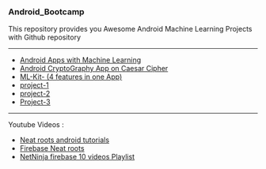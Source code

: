 ### Android_Bootcamp
This repository provides you Awesome Android Machine Learning Projects with Github repository

----
* [Android Apps with Machine Learning](https://github.com/fritzlabs/Awesome-Mobile-Machine-Learning)
* [Android CryptoGraphy App on Caesar Cipher](https://www.geeksforgeeks.org/encryption-and-decryption-application-in-android-using-caesar-cipher-algorithm/)
* [ML-Kit- (4 features in one App)](https://github.com/the-dagger/MLKitAndroid)
* [project-1](https://medium.com/coding-blocks/google-lens-firebase-54d34d7e1505)
* [project-2](https://heartbeat.comet.ml/implementing-ml-kits-smart-reply-api-in-an-android-app-d031183764b7)
* [Project-3](https://heartbeat.comet.ml/creating-an-offline-translation-android-app-using-firebase-ml-kit-d7d0fc5d8813)

----
Youtube Videos :  
* [Neat roots android tutorials](https://www.youtube.com/watch?v=OcT22kdNFvA)
* [Firebase Neat roots](https://www.youtube.com/watch?v=b1bGrWrx5Mo)
* [NetNinja firebase 10 videos Playlist](https://www.youtube.com/watch?v=4d-gIPGzmK4&list=PL4cUxeGkcC9itfjle0ji1xOZ2cjRGY_WB&index=1)

